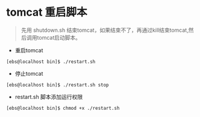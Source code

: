 # tomcat 重启脚本
> 先用 shutdown.sh 结束tomcat，如果结束不了，再通过kill结束tomcat,然后调用tomcat启动脚本。

- 重启tomcat
```
[ebs@localhost bin]$ ./restart.sh
```

- 停止tomcat
```
[ebs@localhost bin]$ ./restart.sh stop
```

- restart.sh 脚本添加运行权限
```
[ebs@localhost bin]$ chmod +x ./restart.sh
```
